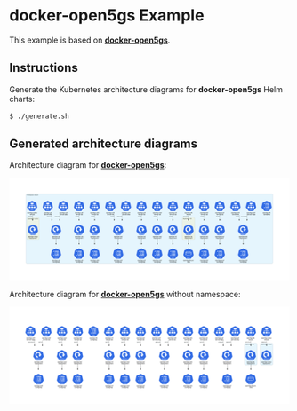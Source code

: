 # docker-open5gs Example

This example is based on **[docker-open5gs](https://github.com/Borjis131/docker-open5gs)**.

## Instructions

Generate the Kubernetes architecture diagrams for **docker-open5gs** Helm charts:

```sh
$ ./generate.sh
```

## Generated architecture diagrams

Architecture diagram for **[docker-open5gs](https://github.com/Borjis131/docker-open5gs)**:

![open5gs.png](open5gs.png)

Architecture diagram for **[docker-open5gs](https://github.com/Borjis131/docker-open5gs)** without namespace:

![open5gs-without-namespace.png](open5gs-without-namespace.png)
